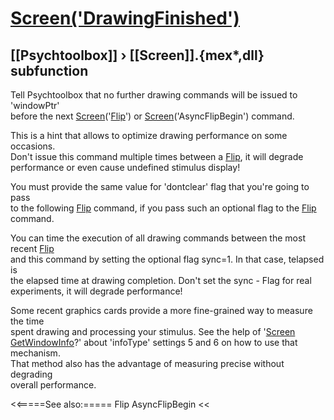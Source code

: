 # [Screen('DrawingFinished')](Screen-DrawingFinished) 
## [[Psychtoolbox]] &#8250; [[Screen]].{mex*,dll} subfunction


Tell Psychtoolbox that no further drawing commands will be issued to 'windowPtr'  
before the next [Screen](Screen)('[Flip](Flip)') or [Screen](Screen)('AsyncFlipBegin') command.  
  
This is a hint that allows to optimize drawing performance on some occasions.  
Don't issue this command multiple times between a [Flip](Flip), it will degrade  
performance or even cause undefined stimulus display!  
  
You must provide the same value for 'dontclear' flag that you're going to pass  
to the following [Flip](Flip) command, if you pass such an optional flag to the [Flip](Flip)  
command.  
  
You can time the execution of all drawing commands between the most recent [Flip](Flip)  
and this command by setting the optional flag sync=1. In that case, telapsed is  
the elapsed time at drawing completion. Don't set the sync - Flag for real  
experiments, it will degrade performance!  
  
Some recent graphics cards provide a more fine-grained way to measure the time  
spent drawing and processing your stimulus. See the help of '[Screen](Screen)  
[GetWindowInfo](GetWindowInfo)?' about 'infoType' settings 5 and 6 on how to use that mechanism.  
That method also has the advantage of measuring precise without degrading  
overall performance.  


<<=====See also:=====
Flip AsyncFlipBegin
<<